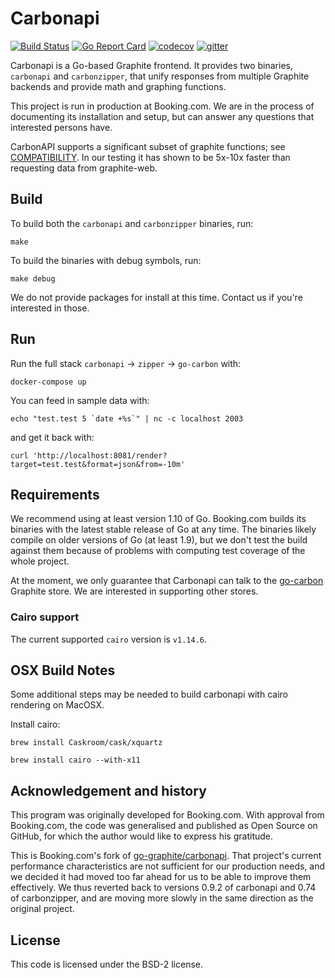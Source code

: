 # Carbonapi

[![Build Status](https://travis-ci.com/bookingcom/carbonapi.svg?branch=master)](https://travis-ci.com/bookingcom/carbonapi)
[![Go Report Card](https://goreportcard.com/badge/github.com/bookingcom/carbonapi)](https://goreportcard.com/report/github.com/bookingcom/carbonapi)
[![codecov](https://codecov.io/gh/bookingcom/carbonapi/branch/master/graph/badge.svg)](https://codecov.io/gh/bookingcom/carbonapi)
[![gitter](https://img.shields.io/badge/chat-on%20gitter-green.svg)](https://gitter.im/carbonapi/community)

Carbonapi is a Go-based Graphite frontend. It provides two binaries,
`carbonapi` and `carbonzipper`, that unify responses from multiple Graphite
backends and provide math and graphing functions.

This project is run in production at Booking.com. We are in the process of
documenting its installation and setup, but can answer any questions that
interested persons have.

CarbonAPI supports a significant subset of graphite functions; see
[COMPATIBILITY](COMPATIBILITY.md). In our testing it has shown to be 5x-10x
faster than requesting data from graphite-web.

## Build

To build both the `carbonapi` and `carbonzipper` binaries, run:

```
make
```

To build the binaries with debug symbols, run:

```
make debug
```

We do not provide packages for install at this time. Contact us if you're
interested in those.

## Run

Run the full stack `carbonapi` -> `zipper` -> `go-carbon` with:

```
docker-compose up
```

You can feed in sample data with:

```
echo "test.test 5 `date +%s`" | nc -c localhost 2003
```

and get it back with:

```
curl 'http://localhost:8081/render?target=test.test&format=json&from=-10m'
```


## Requirements

We recommend using at least version 1.10 of Go. Booking.com builds its binaries
with the latest stable release of Go at any time. The binaries likely compile
on older versions of Go (at least 1.9), but we don't test the build against
them because of problems with computing test coverage of the whole project.

At the moment, we only guarantee that Carbonapi can talk to the
[go-carbon](https://github.com/go-graphite/go-carbon)
Graphite store. We are interested in supporting other stores.

### Cairo support

The current supported `cairo` version is `v1.14.6`.


## OSX Build Notes

Some additional steps may be needed to build carbonapi with cairo rendering on
MacOSX.

Install cairo:

```
brew install Caskroom/cask/xquartz

brew install cairo --with-x11
```


## Acknowledgement and history

This program was originally developed for Booking.com. With approval
from Booking.com, the code was generalised and published as Open Source
on GitHub, for which the author would like to express his gratitude.

This is Booking.com's fork of
[go-graphite/carbonapi](https://github.com/go-graphite/carbonapi).
That project's current performance characteristics are not sufficient for our
production needs, and we decided it had moved too far ahead for us to be able
to improve them effectively. We thus reverted back to versions 0.9.2 of
carbonapi and 0.74 of carbonzipper, and are moving more slowly in the same
direction as the original project.


## License

This code is licensed under the BSD-2 license.
